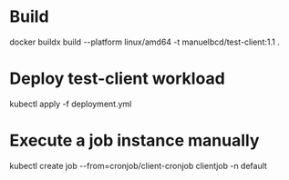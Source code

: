 # Build
docker buildx build --platform linux/amd64 -t manuelbcd/test-client:1.1 .

# Deploy test-client workload
kubectl apply -f deployment.yml

# Execute a job instance manually
kubectl create job --from=cronjob/client-cronjob clientjob -n default
